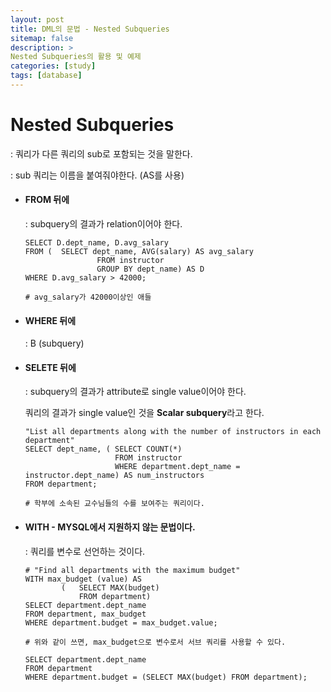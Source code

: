 ```yaml
---
layout: post
title: DML의 문법 - Nested Subqueries
sitemap: false
description: > 
Nested Subqueries의 활용 및 예제 
categories: [study]
tags: [database]
---
```


# Nested Subqueries

  : 쿼리가 다른 쿼리의 sub로 포함되는 것을 말한다.

  : sub 쿼리는 이름을 붙여줘야한다. (AS를 사용)

  - ####  FROM 뒤에

    : subquery의 결과가 relation이어야 한다. 

    ~~~mysql
    SELECT D.dept_name, D.avg_salary
    FROM ( 	SELECT dept_name, AVG(salary) AS avg_salary
    				FROM instructor
    				GROUP BY dept_name) AS D
    WHERE D.avg_salary > 42000;
    
    # avg_salary가 42000이상인 애들
    ~~~

  - #### WHERE 뒤에

    : B <operation> (subquery) 

  - #### SELETE 뒤에 

    : subquery의 결과가 attribute로 single value이어야 한다. 

    쿼리의 결과가 single value인 것을 **Scalar subquery**라고 한다. 

    ~~~mysql
    "List all departments along with the number of instructors in each department"
    SELECT dept_name, (	SELECT COUNT(*)
    					FROM instructor
    					WHERE department.dept_name = instructor.dept_name) AS num_instructors
    FROM department;
    
    # 학부에 소속된 교수님들의 수를 보여주는 쿼리이다. 
    ~~~


  - #### WITH - MYSQL에서 지원하지 않는 문법이다. 

    : 쿼리를 변수로 선언하는 것이다. 

    ~~~mysql
    # "Find all departments with the maximum budget"
    WITH max_budget (value) AS
    		(	SELECT MAX(budget)
    			FROM department)
    SELECT department.dept_name
    FROM department, max_budget
    WHERE department.budget = max_budget.value;
    
    # 위와 같이 쓰면, max_budget으로 변수로서 서브 쿼리를 사용할 수 있다. 
    
    SELECT department.dept_name
    FROM department
    WHERE department.budget = (SELECT MAX(budget) FROM department);
    ~~~

